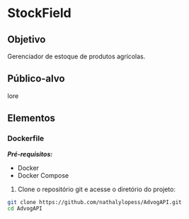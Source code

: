 # StockField
## Objetivo
Gerenciador de estoque de produtos agrícolas.

## Público-alvo
lore

## Elementos
### Dockerfile
***Pré-requisitos:***
* Docker
* Docker Compose
1. Clone o repositório git e acesse o diretório do projeto:
```bash
git clone https://github.com/nathalylopess/AdvogAPI.git
cd AdvogAPI
```
